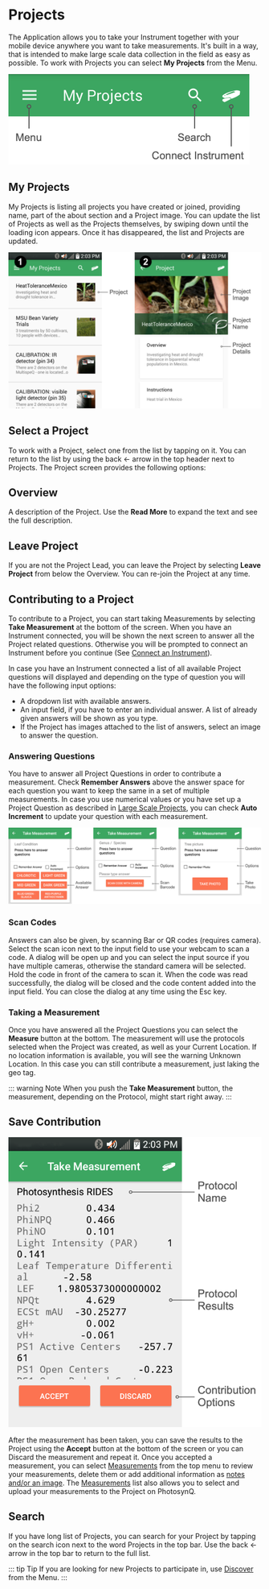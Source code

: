 # Projects

The Application allows you to take your Instrument together with your mobile device anywhere you want to take measurements. It's built in a way, that is intended to make large scale data collection in the field as easy as possible. To work with Projects you can select **My Projects** from the Menu.

![My Projects Menu Bar](./images/android-projects-menu.png)

## My Projects

My Projects is listing all projects you have created or joined, providing name, part of the about section and a Project image. You can update the list of Projects as well as the Projects themselves, by swiping down until the loading icon appears. Once it has disappeared, the list and Projects are updated.

![Projects](./images/android-projects.png)

## Select a Project

To work with a Project, select one from the list by tapping on it. You can return to the list by using the back ← arrow in the top header next to Projects. The Project screen provides the following options:

## Overview

A description of the Project. Use the **Read More** to expand the text and see the full description.

## Leave Project

If you are not the Project Lead, you can leave the Project by selecting **Leave Project** from below the Overview. You can re-join the Project at any time.

## Contributing to a Project

To contribute to a Project, you can start taking Measurements by selecting **Take Measurement** at the bottom of the screen. When you have an Instrument connected, you will be shown the next screen to answer all the Project related questions. Otherwise you will be prompted to connect an Instrument before you continue (See [Connect an Instrument](./connect-an-instrument.md)).

In case you have an Instrument connected a list of all available Project questions will displayed and depending on the type of question you will have the following input options:

+ A dropdown list with available answers.
+ An input field, if you have to enter an individual answer. A list of already given answers will be shown as you type.
+ If the Project has images attached to the list of answers, select an image to answer the question.

### Answering Questions

You have to answer all Project Questions in order to contribute a measurement. Check **Remember Answers** above the answer space for each question you want to keep the same in a set of multiple measurements. In case you use numerical values or you have set up a Project Question as described in [Large Scale Projects](../projects/large-scale-projects.md), you can check **Auto Increment** to update your question with each measurement.

![Question options for Projects, Multiple Choice, User Answer & Scan Barcode, Attach Photo](./images/android-project-questions.png)

### Scan Codes

Answers can also be given, by scanning Bar or QR codes (requires camera). Select the scan icon next to the input field to use your webcam to scan a code. A dialog will be open up and you can select the input source if you have multiple cameras, otherwise the standard camera will be selected. Hold the code in front of the camera to scan it. When the code was read successfully, the dialog will be closed and the code content added into the input field. You can close the dialog at any time using the Esc key.

### Taking a Measurement

Once you have answered all the Project Questions you can select the **Measure** button at the bottom. The measurement will use the protocols selected when the Project was created, as well as your Current Location. If no location information is available, you will see the warning Unknown Location. In this case you can still contribute a measurement, just laking the geo tag.

::: warning Note
When you push the **Take Measurement** button, the measurement, depending on the Protocol, might start right away.
:::

## Save Contribution

![Results for a Protocol for a Project](./images/android-projects-results.png)

After the measurement has been taken, you can save the results to the Project using the **Accept** button at the bottom of the screen or you can Discard the measurement and repeat it. Once you accepted a measurement, you can select [Measurements](./measurements.md) from the top menu <i class="fa fa-bars"></i> to review your measurements, delete them or add additional information as [notes and/or an image](./adding-notes-and-pictures.md). The [Measurements](./measurements.md) list also allows you to select and upload your measurements to the Project on PhotosynQ.

## Search

If you have long list of Projects, you can search for your Project by tapping on the <i class="fa fa-search" aria-hidden="true"></i> search icon next to the word Projects in the top bar. Use the back ← arrow in the top bar to return to the full list.

::: tip Tip
If you are looking for new Projects to participate in, use [Discover](./discover.md) from the Menu.
:::
